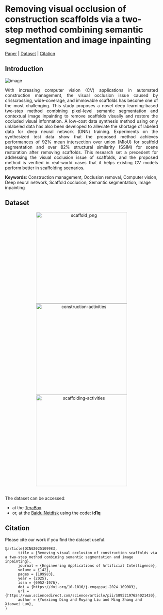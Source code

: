 # Removing visual occlusion of construction scaffolds via a two-step method combining semantic segmentation and image inpainting
[Paper](https://www.researchgate.net/publication/387754791_Removing_visual_occlusion_of_construction_scaffolds_via_a_two-step_method_combining_semantic_segmentation_and_image_inpainting) | [Dataset](#dataset) | [Citation](#citation)


## Introduction
![image](https://github.com/user-attachments/assets/60bc8345-a4a0-453f-b45e-084bed371d1d)

<p align="justify">
With increasing computer vision (CV) applications in automated construction management, the visual occlusion issue caused by crisscrossing, wide-coverage, and immovable scaffolds has become one of the most challenging. This study proposes a novel deep learning-based two-step method combining pixel-level semantic segmentation and contextual image inpainting to remove scaffolds visually and restore the occluded visual information. A low-cost data synthesis method using only unlabeled data has also been developed to alleviate the shortage of labeled data for deep neural network (DNN) training. Experiments on the synthesized test data show that the proposed method achieves performances of 92% mean intersection over union (MIoU) for scaffold segmentation and over 82% structural similarity (SSIM) for scene restoration after removing scaffolds. This research set a precedent for addressing the visual occlusion issue of scaffolds, and the proposed method is verified in real-world cases that it helps existing CV models perform better in scaffolding scenarios.
</p>

**Keywords**: Construction management, Occlusion removal, Computer vision, Deep neural network, Scaffold occlusion, Semantic segmentation, Image inpainting


## Dataset
<div align="center">
      <img src="https://github.com/user-attachments/assets/842f9070-6462-4566-8cd4-efe22e048412" width=300 alt="scaffold_png" />
      <img src="https://github.com/user-attachments/assets/7e3ef9af-a6b9-4901-8d06-dccb15b6a2a4" width=300 alt="construction-activities" />
      <img src="https://github.com/user-attachments/assets/8a85ad42-7d75-4f2d-8c46-9c4e7d40c581" width=300 alt="scaffolding-activities" />
</div>
<br>

The dataset can be accessed:
- at the [TeraBox](https://terabox.com/s/1Hx4K6hRUuoYf596lOZDOGw).
- or, at the [Baidu Netdisk](https://pan.baidu.com/s/1WjF_Mijy0A5f9y6KqXDBbQ) using the code: **id1q**


## Citation
Please cite our work if you find the dataset useful.
```
@article{DING2025109983,
      title = {Removing visual occlusion of construction scaffolds via a two-step method combining semantic segmentation and image inpainting},
      journal = {Engineering Applications of Artificial Intelligence},
      volume = {142},
      pages = {109983},
      year = {2025},
      issn = {0952-1976},
      doi = {https://doi.org/10.1016/j.engappai.2024.109983},
      url = {https://www.sciencedirect.com/science/article/pii/S0952197624021420},
      author = {Yuexiong Ding and Muyang Liu and Ming Zhang and Xiaowei Luo},
}
```
